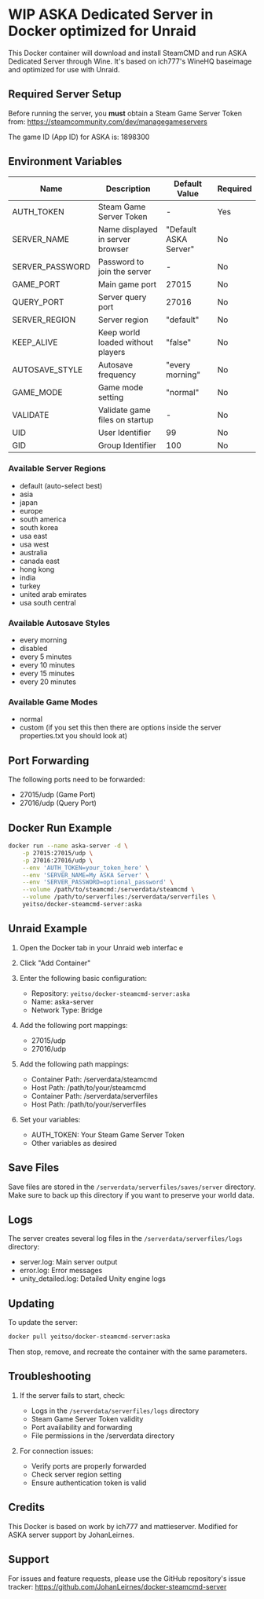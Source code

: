 # WIP ASKA Dedicated Server in Docker optimized for Unraid

This Docker container will download and install SteamCMD and run ASKA Dedicated Server through Wine. It's based on ich777's WineHQ baseimage and optimized for use with Unraid.

## Required Server Setup

Before running the server, you **must** obtain a Steam Game Server Token from:
https://steamcommunity.com/dev/managegameservers

The game ID (App ID) for ASKA is: 1898300

## Environment Variables

| Name | Description | Default Value | Required |
| --- | --- | --- | --- |
| AUTH_TOKEN | Steam Game Server Token | - | Yes |
| SERVER_NAME | Name displayed in server browser | "Default ASKA Server" | No |
| SERVER_PASSWORD | Password to join the server | - | No |
| GAME_PORT | Main game port | 27015 | No |
| QUERY_PORT | Server query port | 27016 | No |
| SERVER_REGION | Server region | "default" | No |
| KEEP_ALIVE | Keep world loaded without players | "false" | No |
| AUTOSAVE_STYLE | Autosave frequency | "every morning" | No |
| GAME_MODE | Game mode setting | "normal" | No |
| VALIDATE | Validate game files on startup | - | No |
| UID | User Identifier | 99 | No |
| GID | Group Identifier | 100 | No |

### Available Server Regions
- default (auto-select best)
- asia
- japan
- europe
- south america
- south korea
- usa east
- usa west
- australia
- canada east
- hong kong
- india
- turkey
- united arab emirates
- usa south central

### Available Autosave Styles
- every morning
- disabled
- every 5 minutes
- every 10 minutes
- every 15 minutes
- every 20 minutes

### Available Game Modes
- normal
- custom (if you set this then there are options inside the server properties.txt you should look at)

## Port Forwarding

The following ports need to be forwarded:
- 27015/udp (Game Port)
- 27016/udp (Query Port)

## Docker Run Example

```bash
docker run --name aska-server -d \
    -p 27015:27015/udp \
    -p 27016:27016/udp \
    --env 'AUTH_TOKEN=your_token_here' \
    --env 'SERVER_NAME=My ASKA Server' \
    --env 'SERVER_PASSWORD=optional_password' \
    --volume /path/to/steamcmd:/serverdata/steamcmd \
    --volume /path/to/serverfiles:/serverdata/serverfiles \
    yeitso/docker-steamcmd-server:aska
```

## Unraid Example

1. Open the Docker tab in your Unraid web interfac    e
2. Click "Add Container"
3. Enter the following basic configuration:
   - Repository: `yeitso/docker-steamcmd-server:aska`
   - Name: aska-server
   - Network Type: Bridge

4. Add the following port mappings:
   - 27015/udp
   - 27016/udp

5. Add the following path mappings:
   - Container Path: /serverdata/steamcmd
   - Host Path: /path/to/your/steamcmd
   - Container Path: /serverdata/serverfiles
   - Host Path: /path/to/your/serverfiles

6. Set your variables:
   - AUTH_TOKEN: Your Steam Game Server Token
   - Other variables as desired

## Save Files

Save files are stored in the `/serverdata/serverfiles/saves/server` directory. Make sure to back up this directory if you want to preserve your world data.

## Logs

The server creates several log files in the `/serverdata/serverfiles/logs` directory:
- server.log: Main server output
- error.log: Error messages
- unity_detailed.log: Detailed Unity engine logs

## Updating

To update the server:
```bash
docker pull yeitso/docker-steamcmd-server:aska
```

Then stop, remove, and recreate the container with the same parameters.

## Troubleshooting

1. If the server fails to start, check:
   - Logs in the `/serverdata/serverfiles/logs` directory
   - Steam Game Server Token validity
   - Port availability and forwarding
   - File permissions in the /serverdata directory

2. For connection issues:
   - Verify ports are properly forwarded
   - Check server region setting
   - Ensure authentication token is valid

## Credits

This Docker is based on work by ich777 and mattieserver. Modified for ASKA server support by JohanLeirnes.

## Support

For issues and feature requests, please use the GitHub repository's issue tracker:
https://github.com/JohanLeirnes/docker-steamcmd-server
